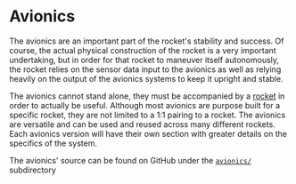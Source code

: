 # Avionics

The avionics are an important part of the rocket's stability and
success. Of course, the actual physical construction of the rocket
is a very important undertaking, but in order for that rocket to
maneuver itself autonomously, the rocket relies on the sensor data
input to the avionics as well as relying heavily on the output of
the avionics systems to keep it upright and stable.

The avionics cannot stand alone, they must be accompanied by a [rocket]
in order to actually be useful. Although most avionics are purpose built
for a specific rocket, they are not limited to a 1:1 pairing to a rocket.
The avionics are versatile and can be used and reused across many different
rockets. Each avionics version will have their own section with greater details
on the specifics of the system.

The avionics' source can be found on GitHub under the [`avionics/`] subdirectory

[rocket]: ../rockets/index.md
[`avionics/`]: https://github.com/DusterTheFirst/rocketry/tree/master/avionics